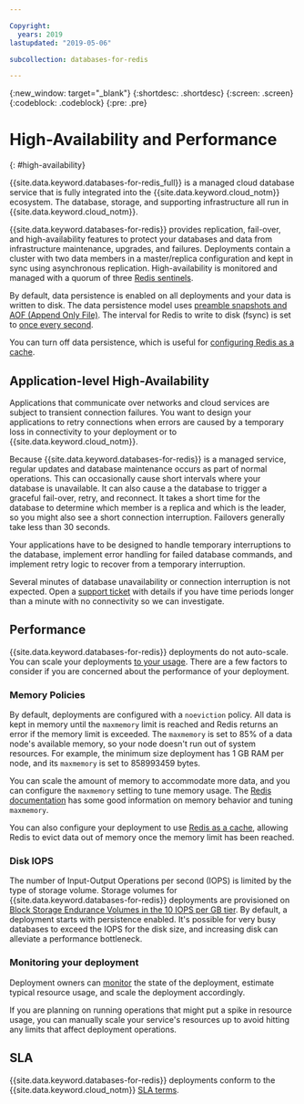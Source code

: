 ```yaml
---

Copyright:
  years: 2019
lastupdated: "2019-05-06"

subcollection: databases-for-redis

---
```


{:new_window: target="_blank"}
{:shortdesc: .shortdesc}
{:screen: .screen}
{:codeblock: .codeblock}
{:pre: .pre}

# High-Availability and Performance
{: #high-availability}

{{site.data.keyword.databases-for-redis_full}} is a managed cloud database service that is fully integrated into the {{site.data.keyword.cloud_notm}} ecosystem. The database, storage, and supporting infrastructure all run in {{site.data.keyword.cloud_notm}}.

{{site.data.keyword.databases-for-redis}} provides replication, fail-over, and high-availability features to protect your databases and data from infrastructure maintenance, upgrades, and failures. Deployments contain a cluster with two data members in a master/replica configuration and kept in sync using asynchronous replication. High-availability is monitored and managed with a quorum of three [Redis sentinels](https://redis.io/topics/sentinel).

By default, data persistence is enabled on all deployments and your data is written to disk. The data persistence model uses [preamble snapshots and AOF (Append Only File)](https://redis.io/topics/persistence). The interval for Redis to write to disk (fsync) is set to [once every second](https://redis.io/topics/persistence#how-durable-is-the-append-only-file). 

You can turn off data persistence, which is useful for [configuring Redis as a cache](/docs/services/databases-for-redis?topic=databases-for-redis-redis-cache).

## Application-level High-Availability

Applications that communicate over networks and cloud services are subject to transient connection failures. You want to design your applications to retry connections when errors are caused by a temporary loss in connectivity to your deployment or to {{site.data.keyword.cloud_notm}}.

Because {{site.data.keyword.databases-for-redis}} is a managed service, regular updates and database maintenance occurs as part of normal operations. This can occasionally cause short intervals where your database is unavailable. It can also cause a the database to trigger a graceful fail-over, retry, and reconnect. It takes a short time for the database to determine which member is a replica and which is the leader, so you might also see a short connection interruption. Failovers generally take less than 30 seconds.

Your applications have to be designed to handle temporary interruptions to the database, implement error handling for failed database commands, and implement retry logic to recover from a temporary interruption.

Several minutes of database unavailability or connection interruption is not expected. Open a [support ticket](https://cloud.ibm.com/unifiedsupport/cases/add) with details if you have time periods longer than a minute with no connectivity so we can investigate.

## Performance

{{site.data.keyword.databases-for-redis}} deployments do not auto-scale. You can scale your deployments [to your usage](/docs/services/databases-for-redis?topic=databases-for-redis-resources-scaling). There are a few factors to consider if you are concerned about the performance of your deployment.

### Memory Policies

By default, deployments are configured with a `noeviction` policy. All data is kept in memory until the `maxmemory` limit is reached and Redis returns an error if the memory limit is exceeded. The `maxmemory` is set to 85% of a data node's available memory, so your node doesn't run out of system resources. For example, the minimum size deployment has 1 GB RAM per node, and its `maxmemory` is set to 858993459 bytes.

You can scale the amount of memory to accommodate more data, and you can configure the `maxmemory` setting to tune memory usage. The [Redis documentation](https://redis.io/topics/memory-optimization#memory-allocation) has some good information on memory behavior and tuning `maxmemory`.

You can also configure your deployment to use [Redis as a cache](/docs/services/databases-for-redis?topic=databases-for-redis-redis-cache), allowing Redis to evict data out of memory once the memory limit has been reached. 

### Disk IOPS

The number of Input-Output Operations per second (IOPS) is limited by the type of storage volume. Storage volumes for {{site.data.keyword.databases-for-redis}} deployments are provisioned on [Block Storage Endurance Volumes in the 10 IOPS per GB tier](/docs/infrastructure/BlockStorage?topic=BlockStorage-About#provendurance). By default, a deployment starts with persistence enabled. It's possible for very busy databases to exceed the IOPS for the disk size, and increasing disk can alleviate a performance bottleneck. 

### Monitoring your deployment

Deployment owners can [monitor](/docs/services/databases-for-redis?topic=databases-for-redis-monitoring) the state of the deployment, estimate typical resource usage, and scale the deployment accordingly.

If you are planning on running operations that might put a spike in resource usage, you can manually scale your service's resources up to avoid hitting any limits that affect deployment operations.

## SLA

{{site.data.keyword.databases-for-redis}} deployments conform to the {{site.data.keyword.cloud_notm}} [SLA terms](/docs/overview?topic=overview-SLAs#SLAs).

